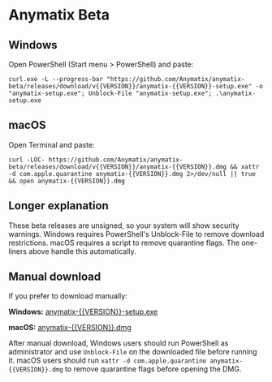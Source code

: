 Anymatix Beta
=============

Windows
-------
Open PowerShell (Start menu > PowerShell) and paste:
```
curl.exe -L --progress-bar "https://github.com/Anymatix/anymatix-beta/releases/download/v{{VERSION}}/anymatix-{{VERSION}}-setup.exe" -o "anymatix-setup.exe"; Unblock-File "anymatix-setup.exe"; .\anymatix-setup.exe
```

macOS
-----
Open Terminal and paste:
```
curl -LOC- https://github.com/Anymatix/anymatix-beta/releases/download/v{{VERSION}}/anymatix-{{VERSION}}.dmg && xattr -d com.apple.quarantine anymatix-{{VERSION}}.dmg 2>/dev/null || true && open anymatix-{{VERSION}}.dmg
```

Longer explanation
------------------
These beta releases are unsigned, so your system will show security warnings. Windows requires PowerShell's Unblock-File to remove download restrictions. macOS requires a script to remove quarantine flags. The one-liners above handle this automatically.

Manual download
---------------
If you prefer to download manually:

**Windows:** [anymatix-{{VERSION}}-setup.exe](https://github.com/Anymatix/anymatix-beta/releases/download/v{{VERSION}}/anymatix-{{VERSION}}-setup.exe)

**macOS:** [anymatix-{{VERSION}}.dmg](https://github.com/Anymatix/anymatix-beta/releases/download/v{{VERSION}}/anymatix-{{VERSION}}.dmg)

After manual download, Windows users should run PowerShell as administrator and use `Unblock-File` on the downloaded file before running it. macOS users should run `xattr -d com.apple.quarantine anymatix-{{VERSION}}.dmg` to remove quarantine flags before opening the DMG.